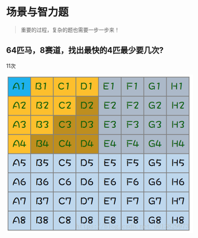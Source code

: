 # 场景与智力题

> 重要的过程，复杂的题也需要一步一步来！



## 64匹马，8赛道，找出最快的4匹最少要几次?

11次

![这里写图片描述](场景与智力题.assets/fae7f71e9fe400cd0fdec40982613f56.png)